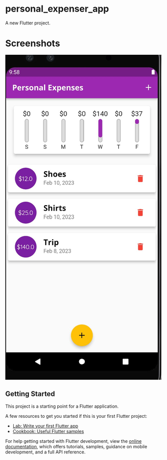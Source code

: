 # personal_expenser_app

A new Flutter project.

# Screenshots
<img src="https://github.com/program333/FlutterPersonalExpensesTrackerApp/blob/main/s2.jpg?raw=true" alt="imag1" />

## Getting Started

This project is a starting point for a Flutter application.

A few resources to get you started if this is your first Flutter project:

- [Lab: Write your first Flutter app](https://docs.flutter.dev/get-started/codelab)
- [Cookbook: Useful Flutter samples](https://docs.flutter.dev/cookbook)

For help getting started with Flutter development, view the
[online documentation](https://docs.flutter.dev/), which offers tutorials,
samples, guidance on mobile development, and a full API reference.
